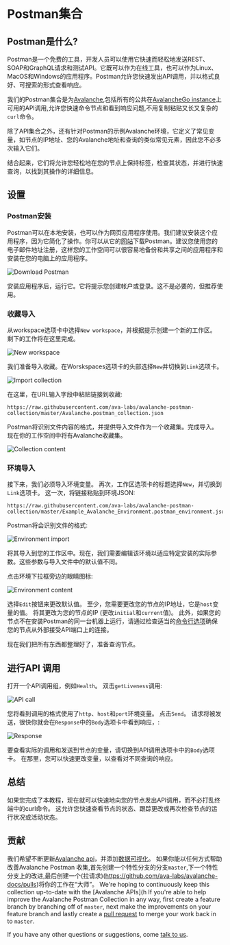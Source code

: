 # Postman集合

## Postman是什么?

Postman是一个免费的工具，开发人员可以使用它快速而轻松地发送REST、SOAP和GraphQL请求和测试API。它既可以作为在线工具，也可以作为Linux、MacOS和Windows的应用程序。Postman允许您快速发出API调用，并以格式良好、可搜索的形式查看响应。

我们的Postman集合是为[Avalanche](https://docs.avax.network),包括所有的公共在[AvalancheGo instance](../release-notes/avalanchego.md)上可用的API调用,允许您快速命令节点和看到响应问题,不用复制粘贴又长又复杂的`curl`命令。

除了API集合之外，还有针对Postman的示例Avalanche环境，它定义了常见变量，如节点的IP地址、您的Avalanche地址和查询的类似常见元素，因此您不必多次输入它们。

结合起来，它们将允许您轻松地在您的节点上保持标签，检查其状态，并进行快速查询，以找到其操作的详细信息。

## 设置

### Postman安装

Postman可以在本地安装，也可以作为网页应用程序使用。我们建议安装这个应用程序，因为它简化了操作。你可以从它的[网站](https://www.postman.com/downloads/)下载Postman。建议您使用您的电子邮件地址注册，这样您的工作空间可以很容易地备份和共享之间的应用程序和安装在您的电脑上的应用程序。

![Download Postman](../../.gitbook/assets/postman_01_download.png)

安装应用程序后，运行它。它将提示您创建帐户或登录。这不是必要的，但推荐使用。

### 收藏导入

从workspace选项卡中选择`New workspace`，并根据提示创建一个新的工作区。 剩下的工作将在这里完成。 

![New workspace](../../.gitbook/assets/postman_02_workspace.png)

我们准备导入收藏。在Worskspaces选项卡的头部选择`New`并切换到`Link`选项卡。

![Import collection](../../.gitbook/assets/postman_03_import.png)

在这里，在URL输入字段中粘贴链接到收藏:

```text
https://raw.githubusercontent.com/ava-labs/avalanche-postman-collection/master/Avalanche.postman_collection.json
```

Postman将识别文件内容的格式，并提供导入文件作为一个收藏集。完成导入。现在你的工作空间中将有Avalanche收藏集。

![Collection content](../../.gitbook/assets/postman_04_collection.png)

### 环境导入

接下来，我们必须导入环境变量。 再次，工作区选项卡的标题选择`New`，并切换到`Link`选项卡。 这一次，将链接粘贴到环境JSON: 

```text
https://raw.githubusercontent.com/ava-labs/avalanche-postman-collection/master/Example_Avalanche_Environment.postman_environment.json
```

Postman将会识别文件的格式:

![Environment import](../../.gitbook/assets/postman_05_environment.png)

将其导入到您的工作区中。现在，我们需要编辑该环境以适应特定安装的实际参数。这些参数与导入文件中的默认值不同。

点击环境下拉框旁边的眼睛图标: 

![Environment content](../../.gitbook/assets/postman_06_variables.png)

选择`Edit`按钮来更改默认值。 至少，您需要更改您的节点的IP地址，它是`host`变量的值。 将其更改为您的节点的IP \(更改`initial`和`current`值\)。 此外，如果您的节点不在安装Postman的同一台机器上运行，请通过检查适当的[命令行选项](../references/command-line-interface.md#http-server)确保您的节点从外部接受API端口上的连接。 

现在我们把所有东西都整理好了，准备查询节点。 

## 进行API 调用

打开一个API调用组，例如`Health`。 双击`getLiveness`调用: 

![API call](../../.gitbook/assets/postman_07_making_calls.png)

您将看到调用的格式使用了`http`、`host`和`port`环境变量。 点击`Send`。 请求将被发送，很快你就会在`Response`中的`Body`选项卡中看到响应，: 

![Response](../../.gitbook/assets/postman_08_response.png)

要查看实际的调用和发送到节点的变量，请切换到API调用选项卡中的`Body`选项卡。 在那里，您可以快速更改变量，以查看对不同查询的响应。 

## 总结

如果您完成了本教程，现在就可以快速地向您的节点发出API调用，而不必打乱终端中的curl命令。 这允许您快速查看节点的状态、跟踪更改或再次检查节点的运行状况或活动状态。 

## 贡献

我们希望不断更新[Avalanche api](https://docs.avax.network/build/avalanchego-apis)，并添加[数据可视化](https://learning.postman.com/docs/sending-requests/visualizer/#visualizing-response-data)。 如果你能以任何方式帮助改善Avalanche Postman 收集,首先创建一个特性分支的分支`master`,下一个特性分支上的改进,最后创建一个(拉请求)(https://github.com/ava-labs/avalanche-docs/pulls)将你的工作在“大师”。 
We're hoping to continuously keep this collection up-to-date with the [Avalanche APIs](h If you're able to help improve the Avalanche Postman Collection in any way, first create a feature branch by branching off of `master`, next make the improvements on your feature branch and lastly create a [pull request](https://github.com/ava-labs/avalanche-docs/pulls) to merge your work back in to `master`.

If you have any other questions or suggestions, come [talk to us](https://chat.avalabs.org/).

<!--stackedit_data:
eyJoaXN0b3J5IjpbMzA2Mjg5ODI2LDQxODcwNjA1NiwtMTM1MD
UwNDI5NSwxOTgzMjI1Mzg2LC02ODI3MTQxNjgsLTc4MTA3MDY5
OF19
-->